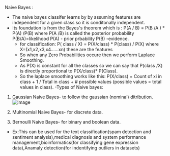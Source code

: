 Naive Bayes :
- The naive bayes classifer learns by by assuming features are independent for a given class so it is conditonally independent.
- Its foundation is from the Bayes's theorem which is :
  P(A / B) = P(B /A ) * P(A) /P(B)
  where P(A /B) is called the posterior probability
        P(B/A)=likelihood
        P(A) - prior prbability
        P(B) -evidence.
  - for classification:  P( class / X) = P(X/class) * P(class)  / P(X)
                       where X=(x1,x2,x3,x4......xn) these are the features
  - So when any Zero Probabilities occure then we perform Laplace Smoothing. 
  - As P(X) is constant for all the classes so we can say that P(class /X) is directly proportional to P(X/class)* P(Class).
  - So the laplace smoothing works like this:
        P(X/class) = Count of xi in class  + 1   / Total in class + # possible values      (possible values = total values in class).
-Types of Naive bayes:
1. Gaussian Naive Bayes- to follow the gaussian (nominal) ditribution.
   ![image](https://github.com/user-attachments/assets/947096dc-2a58-4d86-a9e3-89f02ba44d31)

3. Multinomial Naive Bayes- for discrete data.
4. Bernoulli Naive Bayes- for binary and boolean data.
    
- Ex:This can be used for the text classification(spam detection and sentiment analysis),medical diagnosis and system performance management,bioinformatics(for classifying gene expression data),Anamaly detection(for indentifying outliers in datasets)
